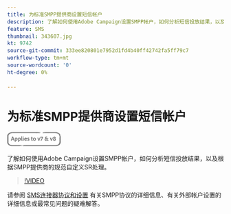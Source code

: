 ```yaml
---
title: 为标准SMPP提供商设置短信帐户
description: 了解如何使用Adobe Campaign设置SMPP帐户，如何分析短信投放结果，以及根据SMPP提供商的规范自定义SR处理。 
feature: SMS
thumbnail: 343607.jpg
kt: 9742
source-git-commit: 333ee820801e7952d1fd4b40ff42742fa5ff79c7
workflow-type: tm+mt
source-wordcount: '0'
ht-degree: 0%

---
```



# 为标准SMPP提供商设置短信帐户

![适用于V7和V8](../assets/V7-V8-stamp.png)

了解如何使用Adobe Campaign设置SMPP帐户，如何分析短信投放结果，以及根据SMPP提供商的规范自定义SR处理。

>[!VIDEO](https://video.tv.adobe.com/v/343607?quality=12)

请参阅 [SMS连接器协议和设置](https://experienceleague.adobe.com/docs/campaign-classic/using/sending-messages/sending-messages-on-mobiles/sms-protocol.html?lang=en#sending-messages) 有关SMPP协议的详细信息、有关外部帐户设置的详细信息或最常见问题的疑难解答。

